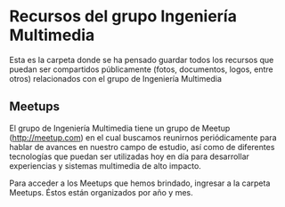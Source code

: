 # Recursos del grupo Ingeniería Multimedia

Esta es la carpeta donde se ha pensado guardar todos los recursos que puedan ser compartidos públicamente (fotos, documentos, logos, entre otros) relacionados con el grupo de Ingeniería Multimedia

## Meetups

El grupo de Ingeniería Multimedia tiene un grupo de Meetup (http://meetup.com) en el cual buscamos reunirnos periódicamente para hablar de avances en nuestro campo de estudio, así como de diferentes tecnologías que puedan ser utilizadas hoy en día para desarrollar experiencias y sistemas multimedia de alto impacto.

Para acceder a los Meetups que hemos brindado, ingresar a la carpeta Meetups. Éstos están organizados por año y mes.